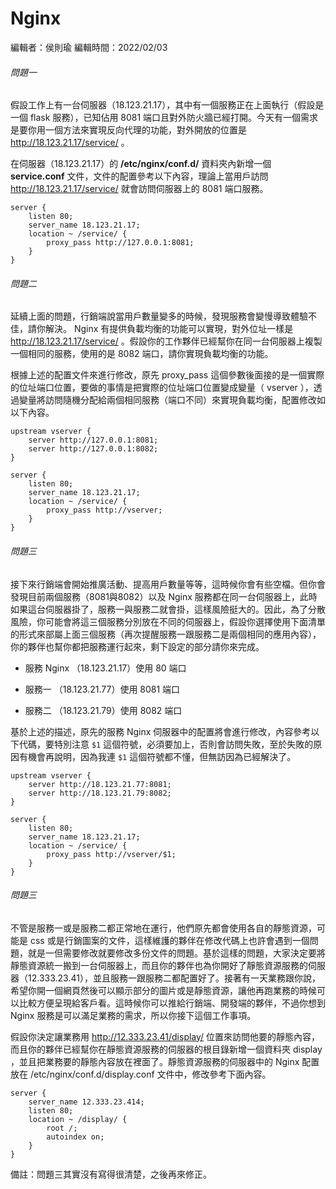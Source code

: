 # Nginx

編輯者：侯則瑜
編輯時間：2022/02/03

###### 問題一

假設工作上有一台伺服器（18.123.21.17），其中有一個服務正在上面執行（假設是一個 flask 服務），已知佔用 8081 端口且對外防火牆已經打開。今天有一個需求是要你用一個方法來實現反向代理的功能，對外開放的位置是 http://18.123.21.17/service/  。

在伺服器（18.123.21.17）的 **/etc/nginx/conf.d/** 資料夾內新增一個 **service.conf** 文件，文件的配置參考以下內容，理論上當用戶訪問 http://18.123.21.17/service/ 就會訪問伺服器上的 8081 端口服務。 

```
server {
    listen 80;
    server_name 18.123.21.17;
    location ~ /service/ {
        proxy_pass http://127.0.0.1:8081;
    }
}
```

###### 問題二

延續上面的問題，行銷端說當用戶數量變多的時候，發現服務會變慢導致體驗不佳，請你解決。 Nginx 有提供負載均衡的功能可以實現，對外位址一樣是 http://18.123.21.17/service/ 。假設你的工作夥伴已經幫你在同一台伺服器上複製一個相同的服務，使用的是 8082 端口，請你實現負載均衡的功能。

根據上述的配置文件來進行修改，原先 proxy_pass 這個參數後面接的是一個實際的位址端口位置，要做的事情是把實際的位址端口位置變成變量（ vserver ），透過變量將訪問隨機分配給兩個相同服務（端口不同）來實現負載均衡，配置修改如以下內容。

```
upstream vserver {
    server http://127.0.0.1:8081;
    server http://127.0.0.1:8082;
}

server {
    listen 80;
    server_name 18.123.21.17;
    location ~ /service/ {
        proxy_pass http://vserver;
    }
}
```

###### 問題三

接下來行銷端會開始推廣活動、提高用戶數量等等，這時候你會有些空檔。但你會發現目前兩個服務（8081與8082）以及 Nginx 服務都在同一台伺服器上，此時如果這台伺服器掛了，服務一與服務二就會掛，這樣風險挺大的。因此，為了分散風險，你可能會將這三個服務分別放在不同的伺服器上，假設你選擇使用下面清單的形式來部屬上面三個服務（再次提醒服務一跟服務二是兩個相同的應用內容），你的夥伴也幫你都把服務運行起來，剩下設定的部分請你來完成。

- 服務 Nginx （18.123.21.17）使用 80 端口

- 服務一 （18.123.21.77）使用 8081 端口

- 服務二 （18.123.21.79）使用 8082 端口

基於上述的描述，原先的服務 Nginx 伺服器中的配置將會進行修改，內容參考以下代碼，要特別注意 `$1` 這個符號，必須要加上，否則會訪問失敗，至於失敗的原因有機會再說明，因為我連 `$1` 這個符號都不懂，但無訪因為已經解決了。

```
upstream vserver {
    server http://18.123.21.77:8081;
    server http://18.123.21.79:8082;
}

server {
    listen 80;
    server_name 18.123.21.17;
    location ~ /service/ {
        proxy_pass http://vserver/$1;
    } 
}
```

###### 問題三

不管是服務一或是服務二都正常地在運行，他們原先都會使用各自的靜態資源，可能是 css 或是行銷圖案的文件，這樣維護的夥伴在修改代碼上也許會遇到一個問題，就是一但需要修改就要修改多份文件的問題。基於這樣的問題，大家決定要將靜態資源統一搬到一台伺服器上，而且你的夥伴也為你開好了靜態資源服務的伺服器（12.333.23.41），並且服務一跟服務二都配置好了。接著有一天業務跟你說，希望你開一個網頁然後可以顯示部分的圖片或是靜態資源，讓他再跑業務的時候可以比較方便呈現給客戶看。這時候你可以推給行銷端、開發端的夥伴，不過你想到 Nginx 服務是可以滿足業務的需求，所以你接下這個工作事項。

假設你決定讓業務用 http://12.333.23.41/display/ 位置來訪問他要的靜態內容，而且你的夥伴已經幫你在靜態資源服務的伺服器的根目錄新增一個資料夾 display ，並且把業務要的靜態內容放在裡面了。靜態資源服務的伺服器中的 Nginx 配置放在 /etc/nginx/conf.d/display.conf 文件中，修改參考下面內容。

```
server {
    server_name 12.333.23.414;
    listen 80;
    location ~ /display/ {
        root /;
        autoindex on;
    }
}
```

備註：問題三其實沒有寫得很清楚，之後再來修正。








